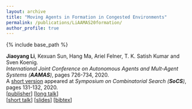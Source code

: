 ```yaml
---
layout: archive
title: "Moving Agents in Formation in Congested Environments"
permalink: /publications/LiAAMAS20formation/
author_profile: true
---
```


{% include base_path %}
                  
**Jiaoyang Li**, Kexuan Sun, Hang Ma, Ariel Felner, T. K. Satish Kumar and Sven Koenig.      
<i>International Joint Conference on Autonomous Agents and Mult-Agent Systems (**AAMAS**)</i>, pages 726-734, 2020.       
A [short version](https://aaai.org/ocs/index.php/SOCS/SOCS20/paper/view/18535/17676 "Download pdf") appeared at <i>Symposium on Combinatorial Search (**SoCS**)</i>, pages 131-132, 2020.       
[[publisher](http://ifaamas.org/Proceedings/aamas2020/pdfs/p726.pdf)] 
[[long talk](https://underline.io/lecture/375-moving-agents-in-formation-in-congested-environments)]  
[[short talk](https://www.youtube.com/watch?v=snTG2yL-dgI&list=PLd_hcmfMPvAikLAeI18O4fsDOuDM_Pmx1&index=35)] 
[[slides](https://jiaoyang-li.github.io/files/slides/AAMAS20-MAiF.pdf "Download slides")]
[<a href="javascript:void(0)" onclick="(function(target, id) { if ($('#' + id).css('display') == 'block') { $('#' + id).hide('fast'); $(target).text('bibtex') } else { $('#' + id).show('fast'); $(target).text('bibtex▲') } })(this, 'bibtex-LiAAMAS20formation');">bibtex</a>]
<div id="bibtex-LiAAMAS20formation" style="display:none">
<pre>@inproceedings{LiAAMAS20formation,
  author    = {Jiaoyang Li and Kexuan Sun and Hang Ma and Ariel Felner and T. K. Satish Kumar and Sven Koenig},
  title     = {Moving Agents in Formation in Congested Environments},
  booktitle = {Proceedings of the International Joint Conference on Autonomous Agents and Mult-Agent Systems (AAMAS)},
  pages     = {726--734},
  year      = {2020}
}
</pre></div> 
     
         
